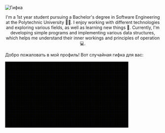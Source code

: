 
![Гифка](video_2024-06-08_23-36-04.gif)
<div align="center">

I'm a 1st year student pursuing a Bachelor's degree in Software Engineering at the Polytechnic University 👨‍🎓. I enjoy working with different technologies and exploring various fields, as well as learning new things 👾. Currently, I'm developing simple programs and implementing various data structures, which helps me understand their inner workings and principles of operation 💻.

</div>
Добро пожаловать в мой профиль! Вот случайная гифка для вас:

![Гифка](gif/test.gif)
